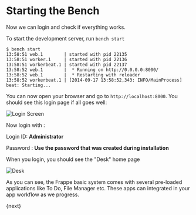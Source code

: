 <!-- add-breadcrumbs -->
# Starting the Bench

Now we can login and check if everything works.

To start the development server, run `bench start`

	$ bench start
	13:58:51 web.1        | started with pid 22135
	13:58:51 worker.1     | started with pid 22136
	13:58:51 workerbeat.1 | started with pid 22137
	13:58:52 web.1        |  * Running on http://0.0.0.0:8000/
	13:58:52 web.1        |  * Restarting with reloader
	13:58:52 workerbeat.1 | [2014-09-17 13:58:52,343: INFO/MainProcess] beat: Starting...

You can now open your browser and go to `http://localhost:8000`. You should see this login page if all goes well:

<img class="screenshot" alt="Login Screen" src="/docs/assets/img/login.png">

Now login with : 

Login ID: **Administrator**

Password : **Use the password that was created during installation**

When you login, you should see the "Desk" home page

<img class="screenshot" alt="Desk" src="/docs/assets/img/desk.png">

As you can see, the Frappe basic system comes with several pre-loaded applications like To Do, File Manager etc. These apps can integrated in your app workflow as we progress.

{next}
